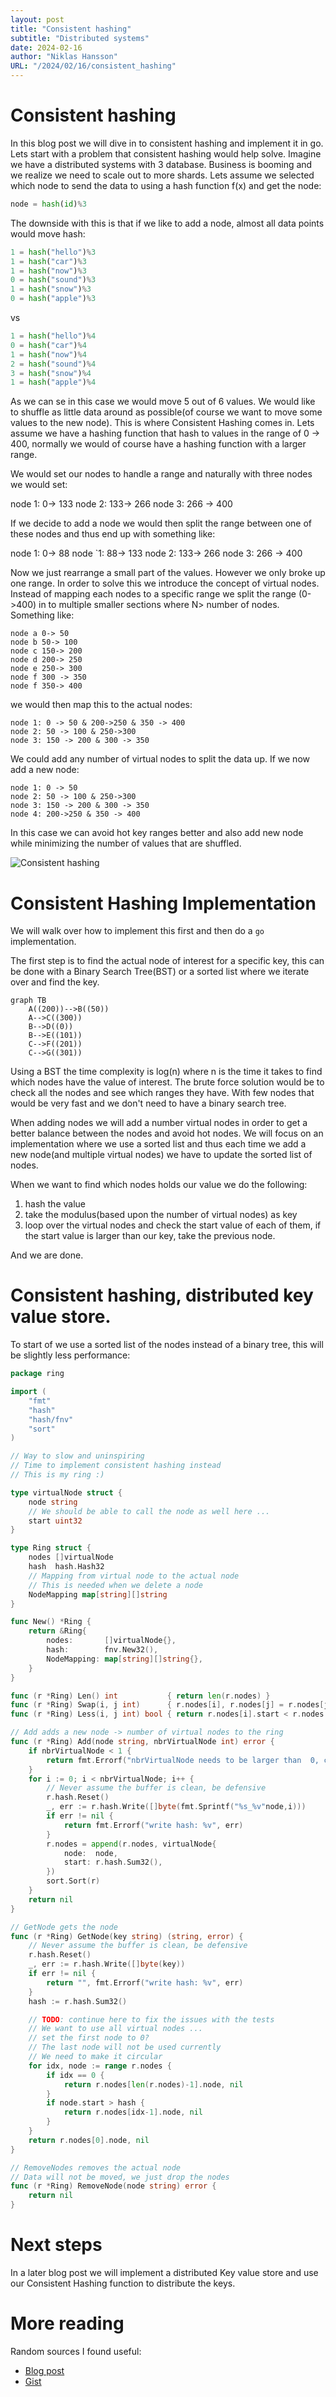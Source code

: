 ```yaml
---
layout: post
title: "Consistent hashing"
subtitle: "Distributed systems"
date: 2024-02-16
author: "Niklas Hansson"
URL: "/2024/02/16/consistent_hashing"
---
```



# Consistent hashing

In this blog post we will dive in to consistent hashing and implement it in go. Lets start with a problem that consistent hashing would help solve. Imagine we have a distributed systems with 3 database. Business is booming and we realize we need to scale out to more shards. Lets assume we selected which node to send the data to using a hash function f(x) and get the node: 

```python
node = hash(id)%3
```

The downside with this is that if we like to add a node, almost all data points would move hash: 

```python
1 = hash("hello")%3
1 = hash("car")%3
1 = hash("now")%3
0 = hash("sound")%3
1 = hash("snow")%3
0 = hash("apple")%3
```

vs

```python
1 = hash("hello")%4
0 = hash("car")%4
1 = hash("now")%4
2 = hash("sound")%4
3 = hash("snow")%4
1 = hash("apple")%4
```

As we can se in this case we would move 5 out of 6 values. We would like to shuffle as little data around as possible(of course we want to move some values to the new node). This is where Consistent Hashing comes in. Lets assume we have a hashing function that hash to values in the range of 0 -> 400, normally we would of course have a hashing function with a larger range. 

We would set our nodes to handle a range and naturally with three nodes we would set: 

node 1: 0-> 133
node 2: 133-> 266
node 3: 266 -> 400

If we decide to add a node we would then split the range between one of these nodes and thus end up with something like: 

node  1: 0-> 88
node `1: 88-> 133 
node  2: 133-> 266
node  3: 266 -> 400

Now we just rearrange a small part of the values. However we only broke up one range. In order to solve this we introduce the concept of virtual nodes. Instead of mapping each nodes to a specific range we split the range (0->400) in to multiple smaller sections where N> number of nodes. Something like: 


```
node a 0-> 50
node b 50-> 100
node c 150-> 200
node d 200-> 250
node e 250-> 300
node f 300 -> 350
node f 350-> 400
```

we would then map this to the actual nodes: 

```
node 1: 0 -> 50 & 200->250 & 350 -> 400
node 2: 50 -> 100 & 250->300
node 3: 150 -> 200 & 300 -> 350
```

We could add any number of virtual nodes to split the data up. If we now add a new node: 

```
node 1: 0 -> 50 
node 2: 50 -> 100 & 250->300
node 3: 150 -> 200 & 300 -> 350
node 4: 200->250 & 350 -> 400
```

In this case we can avoid hot key ranges better and also add new node while minimizing the number of values that are shuffled. 


![Consistent hashing](/img/ring.png)

# Consistent Hashing Implementation


We will walk over how to implement this first and then do a `go` implementation. 

The first step is to find the actual node of interest for a specific key, this can be done with a Binary Search Tree(BST) or a sorted list where we iterate over and find the key. 

```mermaid
graph TB
    A((200))-->B((50))
    A-->C((300))
    B-->D((0))
    B-->E((101))
    C-->F((201))
    C-->G((301))
```

Using a BST the time complexity is log(n) where n is the time it takes to find which nodes have the value of interest. The brute force solution would be to check all the nodes and see which ranges they have. With few nodes that would be very fast and we don't need to have a binary search tree. 

When adding nodes we will add a number virtual nodes in order to get a better balance between the nodes and avoid hot nodes. We will focus on an implementation where we use a sorted list and thus each time we add a new node(and multiple virtual nodes) we have to update the sorted list of nodes. 

When we want to find which nodes holds our value we do the following: 
1) hash the value
2) take the modulus(based upon the number of virtual nodes) as key
3) loop over the virtual nodes and check the start value of each of them, if the start value is larger than our key, take the previous node. 

And we are done. 


# Consistent hashing, distributed key value store.  

To start of we use a sorted list of the nodes instead of a binary tree, this will be slightly less performance: 

```go
package ring

import (
	"fmt"
	"hash"
	"hash/fnv"
	"sort"
)

// Way to slow and uninspiring
// Time to implement consistent hashing instead
// This is my ring :)

type virtualNode struct {
	node string
	// We should be able to call the node as well here ...
	start uint32
}

type Ring struct {
	nodes []virtualNode
	hash  hash.Hash32
	// Mapping from virtual node to the actual node
	// This is needed when we delete a node
	NodeMapping map[string][]string
}

func New() *Ring {
	return &Ring{
		nodes:       []virtualNode{},
		hash:        fnv.New32(),
		NodeMapping: map[string][]string{},
	}
}

func (r *Ring) Len() int           { return len(r.nodes) }
func (r *Ring) Swap(i, j int)      { r.nodes[i], r.nodes[j] = r.nodes[j], r.nodes[i] }
func (r *Ring) Less(i, j int) bool { return r.nodes[i].start < r.nodes[j].start }

// Add adds a new node -> number of virtual nodes to the ring
func (r *Ring) Add(node string, nbrVirtualNode int) error {
	if nbrVirtualNode < 1 {
		return fmt.Errorf("nbrVirtualNode needs to be larger than  0, currently %v", nbrVirtualNode)
	}
	for i := 0; i < nbrVirtualNode; i++ {
		// Never assume the buffer is clean, be defensive
		r.hash.Reset()
		_, err := r.hash.Write([]byte(fmt.Sprintf("%s_%v"node,i)))
		if err != nil {
			return fmt.Errorf("write hash: %v", err)
		}
		r.nodes = append(r.nodes, virtualNode{
			node:  node,
			start: r.hash.Sum32(),
		})
		sort.Sort(r)
	}
	return nil
}

// GetNode gets the node
func (r *Ring) GetNode(key string) (string, error) {
	// Never assume the buffer is clean, be defensive
	r.hash.Reset()
	_, err := r.hash.Write([]byte(key))
	if err != nil {
		return "", fmt.Errorf("write hash: %v", err)
	}
	hash := r.hash.Sum32()

	// TODO: continue here to fix the issues with the tests
	// We want to use all virtual nodes ...
	// set the first node to 0?
	// The last node will not be used currently
	// We need to make it circular
	for idx, node := range r.nodes {
		if idx == 0 {
			return r.nodes[len(r.nodes)-1].node, nil
		}
		if node.start > hash {
			return r.nodes[idx-1].node, nil
		}
	}
	return r.nodes[0].node, nil
}

// RemoveNodes removes the actual node
// Data will not be moved, we just drop the nodes
func (r *Ring) RemoveNode(node string) error {
	return nil
}

```

# Next steps

In a later blog post we will implement a distributed Key value store and use our Consistent Hashing function to distribute the keys. 

# More reading

Random sources I found useful: 

- [Blog post](http://highscalability.com/blog/2023/2/22/consistent-hashing-algorithm.html#:~:text=Consistent%20hashing%20is%20a%20distributed,of%20nodes%20changes%20%5B4%5D.)
- [Gist](https://github.com/gholt/ring/blob/master/BASIC_HASH_RING.md)
